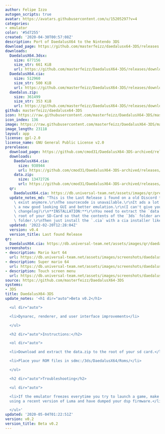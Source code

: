 ```yaml
---
author: Felipe Izzo
autogen_scripts: true
avatar: https://avatars.githubusercontent.com/u/15205297?v=4
categories:
- emulator
color: '#5d7255'
created: '2020-04-30T00:57:08Z'
description: Port of DaedalusX64 to the Nintendo 3DS
download_page: https://github.com/masterfeizz/daedalusx64-3DS/releases
downloads:
  DaedalusX64.3dsx:
    size: 677156
    size_str: 661 KiB
    url: https://github.com/masterfeizz/DaedalusX64-3DS/releases/download/v0.2/DaedalusX64.3dsx
  DaedalusX64.cia:
    size: 512960
    size_str: 500 KiB
    url: https://github.com/masterfeizz/DaedalusX64-3DS/releases/download/v0.2/DaedalusX64.cia
  daedalus.zip:
    size: 361499
    size_str: 353 KiB
    url: https://github.com/masterfeizz/DaedalusX64-3DS/releases/download/v0.2/daedalus.zip
github: masterfeizz/daedalusx64-3DS
icon: https://raw.githubusercontent.com/masterfeizz/DaedalusX64-3DS/master/Source/SysCTR/Resources/icon.png
icon_index: 136
image: https://raw.githubusercontent.com/masterfeizz/DaedalusX64-3DS/master/Source/SysCTR/Resources/banner.png
image_length: 23118
layout: app
license: gpl-2.0
license_name: GNU General Public License v2.0
prerelease:
  download_page: https://github.com/cmod31/DaedalusX64-3DS-archived/releases/tag/v0.4
  downloads:
    DaedalusX64.cia:
      size: 938944
      url: https://github.com/cmod31/DaedalusX64-3DS-archived/releases/download/v0.4/DaedalusX64.cia
    data.zip:
      size: 13472726
      url: https://github.com/cmod31/DaedalusX64-3DS-archived/releases/download/v0.4/data.zip
  qr:
    DaedalusX64.cia: https://db.universal-team.net/assets/images/qr/prerelease/daedalusx64-cia.png
  update_notes_md: "This is the Last Release i found on a old Discord that doesn't\
    \ exist anymore.\r\nThe sourcecode is unavailable.\r\nIt ads a lot of new settings,\
    \ a new good looking GUI and better emulation.\r\n(I can't give you an original\
    \ changelog)\r\n**INSTALLATION:**\r\nYou need to extract the `data.zip` on the\
    \ root of your SD-Card so that the contents of the `3ds` folder are in your `3ds`\
    \ folder.\r\nThen just install the `.cia` with a cia installer like [FBI](https://github.com/Steveice10/FBI/releases)."
  updated: '2022-02-20T12:28:04Z'
  version: v0.4
  version_title: Last found Release
qr:
  DaedalusX64.cia: https://db.universal-team.net/assets/images/qr/daedalusx64-cia.png
screenshots:
- description: Mario kart 64
  url: https://db.universal-team.net/assets/images/screenshots/daedalusx64-3ds/mario-kart-64.png
- description: Super mario 64
  url: https://db.universal-team.net/assets/images/screenshots/daedalusx64-3ds/super-mario-64.png
- description: Touch screen menu
  url: https://db.universal-team.net/assets/images/screenshots/daedalusx64-3ds/touch-screen-menu.png
source: https://github.com/masterfeizz/DaedalusX64-3DS
systems:
- 3DS
title: DaedalusX64-3DS
update_notes: '<h1 dir="auto">Beta v0.2</h1>

  <ul dir="auto">

  <li>Dynarec, renderer, and user interface improvements</li>

  </ul>

  <h2 dir="auto">Instructions:</h2>

  <ol dir="auto">

  <li>Download and extract the data.zip to the root of your sd card.</li>

  <li>Place your ROM files in sdmc:/3ds/DaedalusX64/Roms/</li>

  </ol>

  <h2 dir="auto">Troubleshooting</h2>

  <ul dir="auto">

  <li>If the emulator freezes everytime you try to launch a game, make sure you are
  using a recent version of Luma and have dumped your dsp firmware.</li>

  </ul>'
updated: '2020-05-04T01:22:51Z'
version: v0.2
version_title: Beta v0.2
---
```

